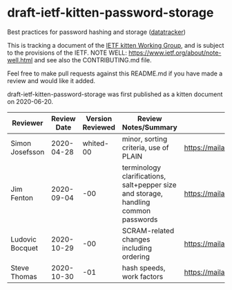 # draft-ietf-kitten-password-storage
Best practices for password hashing and storage
([datatracker](https://datatracker.ietf.org/doc/draft-ietf-kitten-password-storage/))

This is tracking a document of the [IETF kitten Working
Group](https://datatracker.ietf.org/wg/kitten), and is subject to the
provisions of the IETF. NOTE WELL: https://www.ietf.org/about/note-well.html
and see also the CONTRIBUTING.md file.

Feel free to make pull requests against this README.md if you have made a
review and would like it added.

draft-ietf-kitten-password-storage was first published as a kitten document on 2020-06-20.

| Reviewer        | Review Date | Version Reviewed | Review Notes/Summary                                                                | Link to Review                                                            |
|-----------------|-------------|------------------|-------------------------------------------------------------------------------------|---------------------------------------------------------------------------|
| Simon Josefsson | 2020-04-28  | whited-00        | minor, sorting criteria, use of PLAIN                                               | https://mailarchive.ietf.org/arch/msg/kitten/t8Yms70uBrbL-F_LP4Olim4WJrE/ |
| Jim Fenton      | 2020-09-04  | -00              | terminology clarifications, salt+pepper size and storage, handling common passwords | https://mailarchive.ietf.org/arch/msg/kitten/X6ltZh0F3QcKAjc3lumN7cAo3Kc/ |
| Ludovic Bocquet | 2020-10-29  | -00              | SCRAM-related changes including ordering                                            | https://mailarchive.ietf.org/arch/msg/kitten/ek52im03XXz0y4TmY4C9sxDospk/ |
| Steve Thomas    | 2020-10-30  | -01              | hash speeds, work factors                                                           | https://mailarchive.ietf.org/arch/msg/kitten/jJdxBQUcmJBcYK7J4HlTJEH1MPg/ |
